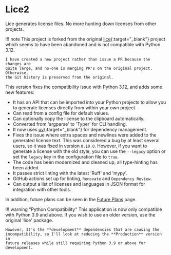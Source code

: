 # Lice2

Lice generates license files. No more hunting down licenses from other projects.

!!! note
    This project is forked from the original
    [lice](https://github.com/licenses/lice){:target="_blank"} project which
    seems to have been abandoned and is not compatible with Python 3.12.

    I have created a new project rather than issue a PR because the changes are
    quite large, and no-one is merging PR's on the original project. Otherwise,
    the Git history is preserved from the original.

This version fixes the compatibility issue with Python 3.12, and adds some new
features:

- It has an API that can be imported into your Python projects to allow you to
  generate licenses directly from within your own project.
- Can read from a config file for default values.
- Can optionally copy the license to the clipboard automatically.
- Converted from 'argparse' to 'Typer' for CLI handling.
- It now uses [uv](https://docs.astral.sh/uv/){:target="_blank"} for
  dependency management.
- Fixes the issue where extra spaces and newlines were added to the generated
  license text. This was considered a bug by at least several users, so it was
  fixed in version `0.10.0`. However, if you want to generate a license with the
  old style, you can use the `--legacy` option or set the `legacy` key in the
  configuration file to `true`.
- The code has been modernized and cleaned up, all type-hinting has been
  added.
- It passes strict linting with the latest 'Ruff' and 'mypy'.
- GitHub actions set up for linting, `Renovate` and `Dependency Review`.
- Can output a list of licenses and languages in JSON format for integration
  with other tools.

In addition, future plans can be seen in the [Future Plans](future_plans.md)
page.

!!! warning "Python Compatibility"
    This application is now only compatible with Python 3.9 and above. If you
    wish to use an older version, use the original 'lice' package.

    However, It's the **development** dependencies that are causing the
    incompatibility, so I'll look at reducing the **Production** version in
    future releases while still requiring Python 3.9 or above for development.
